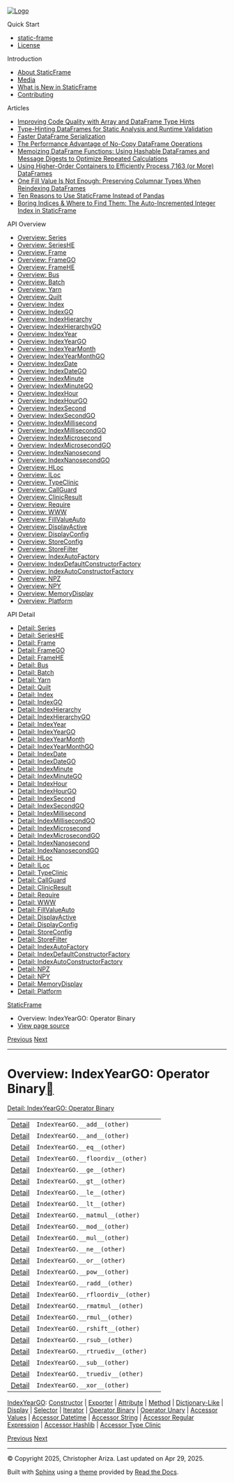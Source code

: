 [![Logo](../_static/sf-logo-web_icon-small.png)](../index.md)

Quick Start

* [static-frame](../readme.md)
* [License](../license.md)

Introduction

* [About StaticFrame](../intro.md)
* [Media](../intro.md#media)
* [What is New in StaticFrame](../new.md)
* [Contributing](../contributing.md)

Articles

* [Improving Code Quality with Array and DataFrame Type Hints](../articles/guard.md)
* [Type-Hinting DataFrames for Static Analysis and Runtime Validation](../articles/ftyping.md)
* [Faster DataFrame Serialization](../articles/serialize.md)
* [The Performance Advantage of No-Copy DataFrame Operations](../articles/no_copy.md)
* [Memoizing DataFrame Functions: Using Hashable DataFrames and Message Digests to Optimize Repeated Calculations](../articles/hash.md)
* [Using Higher-Order Containers to Efficiently Process 7,163 (or More) DataFrames](../articles/uhoc.md)
* [One Fill Value Is Not Enough: Preserving Columnar Types When Reindexing DataFrames](../articles/fill_value.md)
* [Ten Reasons to Use StaticFrame Instead of Pandas](../articles/upgrade.md)
* [Boring Indices & Where to Find Them: The Auto-Incremented Integer Index in StaticFrame](../articles/aiii.md)

API Overview

* [Overview: Series](series.md)
* [Overview: SeriesHE](series_he.md)
* [Overview: Frame](frame.md)
* [Overview: FrameGO](frame_go.md)
* [Overview: FrameHE](frame_he.md)
* [Overview: Bus](bus.md)
* [Overview: Batch](batch.md)
* [Overview: Yarn](yarn.md)
* [Overview: Quilt](quilt.md)
* [Overview: Index](index.md)
* [Overview: IndexGO](index_go.md)
* [Overview: IndexHierarchy](index_hierarchy.md)
* [Overview: IndexHierarchyGO](index_hierarchy_go.md)
* [Overview: IndexYear](index_year.md)
* [Overview: IndexYearGO](index_year_go.md)
* [Overview: IndexYearMonth](index_year_month.md)
* [Overview: IndexYearMonthGO](index_year_month_go.md)
* [Overview: IndexDate](index_date.md)
* [Overview: IndexDateGO](index_date_go.md)
* [Overview: IndexMinute](index_minute.md)
* [Overview: IndexMinuteGO](index_minute_go.md)
* [Overview: IndexHour](index_hour.md)
* [Overview: IndexHourGO](index_hour_go.md)
* [Overview: IndexSecond](index_second.md)
* [Overview: IndexSecondGO](index_second_go.md)
* [Overview: IndexMillisecond](index_millisecond.md)
* [Overview: IndexMillisecondGO](index_millisecond_go.md)
* [Overview: IndexMicrosecond](index_microsecond.md)
* [Overview: IndexMicrosecondGO](index_microsecond_go.md)
* [Overview: IndexNanosecond](index_nanosecond.md)
* [Overview: IndexNanosecondGO](index_nanosecond_go.md)
* [Overview: HLoc](hloc.md)
* [Overview: ILoc](iloc.md)
* [Overview: TypeClinic](type_clinic.md)
* [Overview: CallGuard](call_guard.md)
* [Overview: ClinicResult](clinic_result.md)
* [Overview: Require](require.md)
* [Overview: WWW](www.md)
* [Overview: FillValueAuto](fill_value_auto.md)
* [Overview: DisplayActive](display_active.md)
* [Overview: DisplayConfig](display_config.md)
* [Overview: StoreConfig](store_config.md)
* [Overview: StoreFilter](store_filter.md)
* [Overview: IndexAutoFactory](index_auto_factory.md)
* [Overview: IndexDefaultConstructorFactory](index_default_constructor_factory.md)
* [Overview: IndexAutoConstructorFactory](index_auto_constructor_factory.md)
* [Overview: NPZ](npz.md)
* [Overview: NPY](npy.md)
* [Overview: MemoryDisplay](memory_display.md)
* [Overview: Platform](platform.md)

API Detail

* [Detail: Series](../api_detail/series.md)
* [Detail: SeriesHE](../api_detail/series_he.md)
* [Detail: Frame](../api_detail/frame.md)
* [Detail: FrameGO](../api_detail/frame_go.md)
* [Detail: FrameHE](../api_detail/frame_he.md)
* [Detail: Bus](../api_detail/bus.md)
* [Detail: Batch](../api_detail/batch.md)
* [Detail: Yarn](../api_detail/yarn.md)
* [Detail: Quilt](../api_detail/quilt.md)
* [Detail: Index](../api_detail/index.md)
* [Detail: IndexGO](../api_detail/index_go.md)
* [Detail: IndexHierarchy](../api_detail/index_hierarchy.md)
* [Detail: IndexHierarchyGO](../api_detail/index_hierarchy_go.md)
* [Detail: IndexYear](../api_detail/index_year.md)
* [Detail: IndexYearGO](../api_detail/index_year_go.md)
* [Detail: IndexYearMonth](../api_detail/index_year_month.md)
* [Detail: IndexYearMonthGO](../api_detail/index_year_month_go.md)
* [Detail: IndexDate](../api_detail/index_date.md)
* [Detail: IndexDateGO](../api_detail/index_date_go.md)
* [Detail: IndexMinute](../api_detail/index_minute.md)
* [Detail: IndexMinuteGO](../api_detail/index_minute_go.md)
* [Detail: IndexHour](../api_detail/index_hour.md)
* [Detail: IndexHourGO](../api_detail/index_hour_go.md)
* [Detail: IndexSecond](../api_detail/index_second.md)
* [Detail: IndexSecondGO](../api_detail/index_second_go.md)
* [Detail: IndexMillisecond](../api_detail/index_millisecond.md)
* [Detail: IndexMillisecondGO](../api_detail/index_millisecond_go.md)
* [Detail: IndexMicrosecond](../api_detail/index_microsecond.md)
* [Detail: IndexMicrosecondGO](../api_detail/index_microsecond_go.md)
* [Detail: IndexNanosecond](../api_detail/index_nanosecond.md)
* [Detail: IndexNanosecondGO](../api_detail/index_nanosecond_go.md)
* [Detail: HLoc](../api_detail/hloc.md)
* [Detail: ILoc](../api_detail/iloc.md)
* [Detail: TypeClinic](../api_detail/type_clinic.md)
* [Detail: CallGuard](../api_detail/call_guard.md)
* [Detail: ClinicResult](../api_detail/clinic_result.md)
* [Detail: Require](../api_detail/require.md)
* [Detail: WWW](../api_detail/www.md)
* [Detail: FillValueAuto](../api_detail/fill_value_auto.md)
* [Detail: DisplayActive](../api_detail/display_active.md)
* [Detail: DisplayConfig](../api_detail/display_config.md)
* [Detail: StoreConfig](../api_detail/store_config.md)
* [Detail: StoreFilter](../api_detail/store_filter.md)
* [Detail: IndexAutoFactory](../api_detail/index_auto_factory.md)
* [Detail: IndexDefaultConstructorFactory](../api_detail/index_default_constructor_factory.md)
* [Detail: IndexAutoConstructorFactory](../api_detail/index_auto_constructor_factory.md)
* [Detail: NPZ](../api_detail/npz.md)
* [Detail: NPY](../api_detail/npy.md)
* [Detail: MemoryDisplay](../api_detail/memory_display.md)
* [Detail: Platform](../api_detail/platform.md)

[StaticFrame](../index.md)

* Overview: IndexYearGO: Operator Binary
* [View page source](../_sources/api_overview/index_year_go-operator_binary.rst.txt)

[Previous](index_year_go-iterator.md "Overview: IndexYearGO: Iterator")
[Next](index_year_go-operator_unary.md "Overview: IndexYearGO: Operator Unary")

---

# Overview: IndexYearGO: Operator Binary[](#overview-indexyeargo-operator-binary "Link to this heading")

[Detail: IndexYearGO: Operator Binary](../api_detail/index_year_go-operator_binary.md#api-detail-indexyeargo-operator-binary)

|  |  |  |
| --- | --- | --- |
| [Detail](../api_detail/index_year_go-operator_binary.md#api-sig-indexyeargo-add) | `IndexYearGO.__add__(other)` |  |
| [Detail](../api_detail/index_year_go-operator_binary.md#api-sig-indexyeargo-and) | `IndexYearGO.__and__(other)` |  |
| [Detail](../api_detail/index_year_go-operator_binary.md#api-sig-indexyeargo-eq) | `IndexYearGO.__eq__(other)` |  |
| [Detail](../api_detail/index_year_go-operator_binary.md#api-sig-indexyeargo-floordiv) | `IndexYearGO.__floordiv__(other)` |  |
| [Detail](../api_detail/index_year_go-operator_binary.md#api-sig-indexyeargo-ge) | `IndexYearGO.__ge__(other)` |  |
| [Detail](../api_detail/index_year_go-operator_binary.md#api-sig-indexyeargo-gt) | `IndexYearGO.__gt__(other)` |  |
| [Detail](../api_detail/index_year_go-operator_binary.md#api-sig-indexyeargo-le) | `IndexYearGO.__le__(other)` |  |
| [Detail](../api_detail/index_year_go-operator_binary.md#api-sig-indexyeargo-lt) | `IndexYearGO.__lt__(other)` |  |
| [Detail](../api_detail/index_year_go-operator_binary.md#api-sig-indexyeargo-matmul) | `IndexYearGO.__matmul__(other)` |  |
| [Detail](../api_detail/index_year_go-operator_binary.md#api-sig-indexyeargo-mod) | `IndexYearGO.__mod__(other)` |  |
| [Detail](../api_detail/index_year_go-operator_binary.md#api-sig-indexyeargo-mul) | `IndexYearGO.__mul__(other)` |  |
| [Detail](../api_detail/index_year_go-operator_binary.md#api-sig-indexyeargo-ne) | `IndexYearGO.__ne__(other)` |  |
| [Detail](../api_detail/index_year_go-operator_binary.md#api-sig-indexyeargo-or) | `IndexYearGO.__or__(other)` |  |
| [Detail](../api_detail/index_year_go-operator_binary.md#api-sig-indexyeargo-pow) | `IndexYearGO.__pow__(other)` |  |
| [Detail](../api_detail/index_year_go-operator_binary.md#api-sig-indexyeargo-radd) | `IndexYearGO.__radd__(other)` |  |
| [Detail](../api_detail/index_year_go-operator_binary.md#api-sig-indexyeargo-rfloordiv) | `IndexYearGO.__rfloordiv__(other)` |  |
| [Detail](../api_detail/index_year_go-operator_binary.md#api-sig-indexyeargo-rmatmul) | `IndexYearGO.__rmatmul__(other)` |  |
| [Detail](../api_detail/index_year_go-operator_binary.md#api-sig-indexyeargo-rmul) | `IndexYearGO.__rmul__(other)` |  |
| [Detail](../api_detail/index_year_go-operator_binary.md#api-sig-indexyeargo-rshift) | `IndexYearGO.__rshift__(other)` |  |
| [Detail](../api_detail/index_year_go-operator_binary.md#api-sig-indexyeargo-rsub) | `IndexYearGO.__rsub__(other)` |  |
| [Detail](../api_detail/index_year_go-operator_binary.md#api-sig-indexyeargo-rtruediv) | `IndexYearGO.__rtruediv__(other)` |  |
| [Detail](../api_detail/index_year_go-operator_binary.md#api-sig-indexyeargo-sub) | `IndexYearGO.__sub__(other)` |  |
| [Detail](../api_detail/index_year_go-operator_binary.md#api-sig-indexyeargo-truediv) | `IndexYearGO.__truediv__(other)` |  |
| [Detail](../api_detail/index_year_go-operator_binary.md#api-sig-indexyeargo-xor) | `IndexYearGO.__xor__(other)` |  |

[IndexYearGO](index_year_go.md#api-overview-indexyeargo): [Constructor](index_year_go-constructor.md#api-overview-indexyeargo-constructor) | [Exporter](index_year_go-exporter.md#api-overview-indexyeargo-exporter) | [Attribute](index_year_go-attribute.md#api-overview-indexyeargo-attribute) | [Method](index_year_go-method.md#api-overview-indexyeargo-method) | [Dictionary-Like](index_year_go-dictionary_like.md#api-overview-indexyeargo-dictionary-like) | [Display](index_year_go-display.md#api-overview-indexyeargo-display) | [Selector](index_year_go-selector.md#api-overview-indexyeargo-selector) | [Iterator](index_year_go-iterator.md#api-overview-indexyeargo-iterator) | [Operator Binary](#api-overview-indexyeargo-operator-binary) | [Operator Unary](index_year_go-operator_unary.md#api-overview-indexyeargo-operator-unary) | [Accessor Values](index_year_go-accessor_values.md#api-overview-indexyeargo-accessor-values) | [Accessor Datetime](index_year_go-accessor_datetime.md#api-overview-indexyeargo-accessor-datetime) | [Accessor String](index_year_go-accessor_string.md#api-overview-indexyeargo-accessor-string) | [Accessor Regular Expression](index_year_go-accessor_regular_expression.md#api-overview-indexyeargo-accessor-regular-expression) | [Accessor Hashlib](index_year_go-accessor_hashlib.md#api-overview-indexyeargo-accessor-hashlib) | [Accessor Type Clinic](index_year_go-accessor_type_clinic.md#api-overview-indexyeargo-accessor-type-clinic)

[Previous](index_year_go-iterator.md "Overview: IndexYearGO: Iterator")
[Next](index_year_go-operator_unary.md "Overview: IndexYearGO: Operator Unary")

---

© Copyright 2025, Christopher Ariza.
Last updated on Apr 29, 2025.

Built with [Sphinx](https://www.sphinx-doc.org/) using a
[theme](https://github.com/readthedocs/sphinx_rtd_theme)
provided by [Read the Docs](https://readthedocs.org).